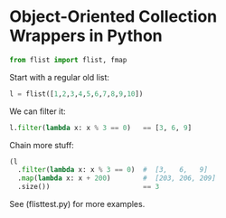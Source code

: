 # Object-Oriented Collection Wrappers in Python

```python
from flist import flist, fmap
```

Start with a regular old list:

```python
l = flist([1,2,3,4,5,6,7,8,9,10])
```

We can filter it:

```python
l.filter(lambda x: x % 3 == 0)   == [3, 6, 9]
```

Chain more stuff:

```python
(l
  .filter(lambda x: x % 3 == 0)  #  [3,   6,   9]
  .map(lambda x: x + 200)        #  [203, 206, 209]
  .size())                       == 3
```

See (flisttest.py) for more examples.

